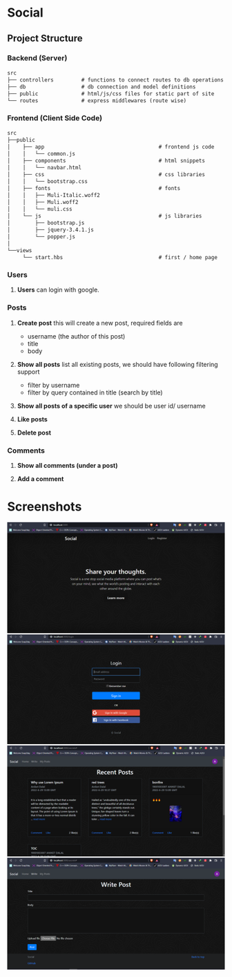 # Social

## Project Structure

### Backend (Server)

```shell
src
├── controllers         # functions to connect routes to db operations
├── db                  # db connection and model definitions
├── public              # html/js/css files for static part of site
└── routes              # express middlewares (route wise)
```

### Frontend (Client Side Code)

```shell
src
├──public
│    ├── app                                     # frontend js code
│    │   └── common.js
│    ├── components                              # html snippets
│    │   └── navbar.html
│    ├── css                                     # css libraries
│    │   └── bootstrap.css
│    ├── fonts                                   # fonts
│    │   ├── Muli-Italic.woff2
│    │   ├── Muli.woff2
│    │   └── muli.css
│    └── js                                      # js libraries
│        ├── bootstrap.js
│        ├── jquery-3.4.1.js
│        └── popper.js
│
└──views
     └── start.hbs                               # first / home page
```

### Users

1. **Users**
   can login with google.

### Posts

1. **Create post**
   this will create a new post, required fields are

   - username (the author of this post)
   - title
   - body

2. **Show all posts**
   list all existing posts, we should have following filtering support

   - filter by username
   - filter by query contained in title (search by title)

3. **Show all posts of a specific user**
   we should be user id/ username

4. **Like posts**

5. **Delete post**

### Comments

1. **Show all comments (under a post)**

2. **Add a comment**

# Screenshots

![alt text](https://github.com/ANIKET-DALAL/social/blob/main/images/Screenshot%201.png)
![alt text](https://github.com/ANIKET-DALAL/social/blob/main/images/Screenshot%202.png)
![alt text](https://github.com/ANIKET-DALAL/social/blob/main/images/Screenshot%203.png)
![alt text](https://github.com/ANIKET-DALAL/social/blob/main/images/Screenshot%204.png)
